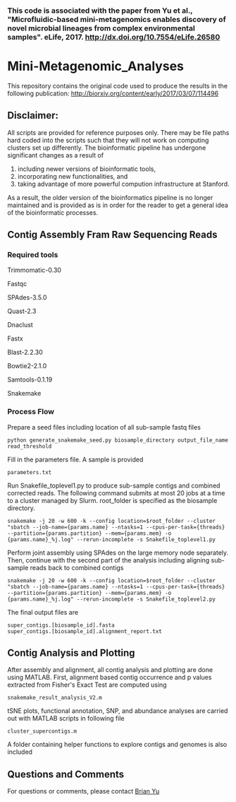 
### This code is associated with the paper from Yu et al., "Microfluidic-based mini-metagenomics enables discovery of novel microbial lineages from complex environmental samples". eLife, 2017. http://dx.doi.org/10.7554/eLife.26580



# Mini-Metagenomic_Analyses

This repository contains the original code used to produce the results in the following publication:
http://biorxiv.org/content/early/2017/03/07/114496

## Disclaimer:

All scripts are provided for reference purposes only. There may be file paths hard coded into the scripts such that they will not work on computing clusters set up differently. The bioinformatic pipeline has undergone significant changes as a result of
1. including newer versions of bioinformatic tools,
2. incorporating new functionalities, and
3. taking advantage of more powerful compution infrastructure at Stanford.

As a result, the older version of the bioinformatics pipeline is no longer maintained and is provided as is in order for the reader to get a general idea of the bioinformatic processes. 

## Contig Assembly Fram Raw Sequencing Reads

### Required tools

Trimmomatic-0.30

Fastqc

SPAdes-3.5.0

Quast-2.3

Dnaclust

Fastx

Blast-2.2.30

Bowtie2-2.1.0

Samtools-0.1.19

Snakemake

### Process Flow

Prepare a seed files including location of all sub-sample fastq files

```
python generate_snakemake_seed.py biosample_directory output_file_name read_threshold
```

Fill in the parameters file. A sample is provided

```
parameters.txt
```

Run Snakefile_toplevel1.py to produce sub-sample contigs and combined corrected reads. The following command submits at most 20 jobs at a time to a cluster managed by Slurm. root_folder is specified as the biosample directory.

```
snakemake -j 20 -w 600 -k --config location=$root_folder --cluster "sbatch --job-name={params.name} --ntasks=1 --cpus-per-task={threads} --partition={params.partition} --mem={params.mem} -o {params.name}_%j.log" --rerun-incomplete -s Snakefile_toplevel1.py
```

Perform joint assembly using SPAdes on the large memory node separately. Then, continue with the second part of the analysis including aligning sub-sample reads back to combined contigs

```
snakemake -j 20 -w 600 -k --config location=$root_folder --cluster "sbatch --job-name={params.name} --ntasks=1 --cpus-per-task={threads} --partition={params.partition} --mem={params.mem} -o {params.name}_%j.log" --rerun-incomplete -s Snakefile_toplevel2.py
```

The final output files are

```
super_contigs.[biosample_id].fasta
super_contigs.[biosample_id].alignment_report.txt
```

## Contig Analysis and Plotting

After assembly and alignment, all contig analysis and plotting are done using MATLAB. First, alignment based contig occurrence and p values extracted from Fisher's Exact Test are computed using

```
snakemake_result_analysis_V2.m
```

tSNE plots, functional annotation, SNP, and abundance analyses are carried out with MATLAB scripts in following file

```
cluster_supercontigs.m
```

A folder containing helper functions to explore contigs and genomes is also included

## Questions and Comments

For questions or comments, please contact [Brian Yu](http://brianyu.org)
